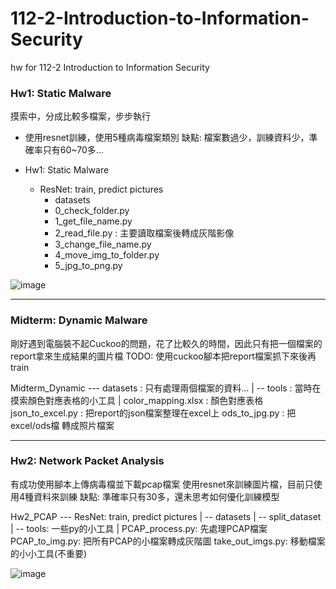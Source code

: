 # 112-2-Introduction-to-Information-Security
hw for 112-2 Introduction to Information Security

### Hw1: Static Malware
摸索中，分成比較多檔案，步步執行
- 使用resnet訓練，使用5種病毒檔案類別
缺點: 檔案數過少，訓練資料少，準確率只有60~70多...

- Hw1: Static Malware
  - ResNet: train, predict pictures
    - datasets
    - 0_check_folder.py
    - 1_get_file_name.py
    - 2_read_file.py : 主要讀取檔案後轉成灰階影像
    - 3_change_file_name.py
    - 4_move_img_to_folder.py
    - 5_jpg_to_png.py

![image](https://github.com/littlecutefish/112-2-Introduction-to-Information-Security/assets/90677074/6ee8d081-bc37-47f9-ae07-5f34c0c02c7f)

---
### Midterm: Dynamic Malware
剛好遇到電腦裝不起Cuckoo的問題，花了比較久的時間，因此只有把一個檔案的report拿來生成結果的圖片檔
TODO: 使用cuckoo腳本把report檔案抓下來後再train

Midterm_Dynamic --- datasets : 只有處理兩個檔案的資料...
                 | 
                 -- tools : 當時在摸索顏色對應表格的小工具
                 |
                 color_mapping.xlsx : 顏色對應表格
                 json_to_excel.py : 把report的json檔案整理在excel上
                 ods_to_jpg.py : 把 excel/ods檔 轉成照片檔案

---
### Hw2: Network Packet Analysis
有成功使用腳本上傳病毒檔並下載pcap檔案
使用resnet來訓練圖片檔，目前只使用4種資料來訓練
缺點: 準確率只有30多，還未思考如何優化訓練模型

Hw2_PCAP --- ResNet: train, predict pictures
          |
          -- datasets
          |
          -- split_dataset
          | 
          -- tools: 一些py的小工具
          |
          PCAP_process.py: 先處理PCAP檔案
          PCAP_to_img.py: 把所有PCAP的小檔案轉成灰階圖
          take_out_imgs.py: 移動檔案的小小工具(不重要)

![image](https://github.com/littlecutefish/112-2-Introduction-to-Information-Security/assets/90677074/64d44dd8-7d87-4327-b5d9-d889c295f346)

